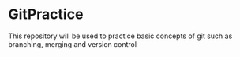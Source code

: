 # GitPractice
This repository will be used to practice basic concepts of git such as branching, merging and version control
